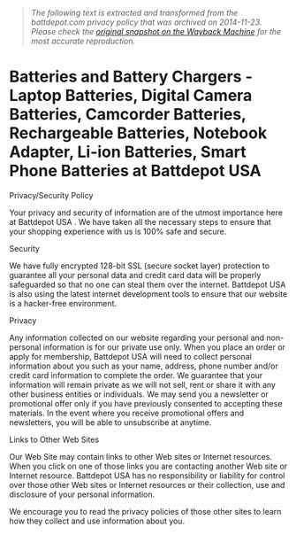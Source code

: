 > *The following text is extracted and transformed from the battdepot.com privacy policy that was archived on 2014-11-23. Please check the [original snapshot on the Wayback Machine](https://web.archive.org/web/20141123132134id_/http%3A//www.battdepot.com/us/privacy.aspx) for the most accurate reproduction.*

# Batteries and Battery Chargers - Laptop Batteries, Digital Camera Batteries, Camcorder Batteries, Rechargeable Batteries, Notebook Adapter, Li-ion Batteries, Smart Phone Batteries at Battdepot USA

Privacy/Security Policy

Your privacy and security of information are of the utmost importance here at Battdepot USA . We have taken all the necessary steps to ensure that your shopping experience with us is 100% safe and secure.

Security

We have fully encrypted 128-bit SSL (secure socket layer) protection to guarantee all your personal data and credit card data will be properly safeguarded so that no one can steal them over the internet. Battdepot USA is also using the latest internet development tools to ensure that our website is a hacker-free environment.

Privacy

Any information collected on our website regarding your personal and non-personal information is for our private use only. When you place an order or apply for membership, Battdepot USA will need to collect personal information about you such as your name, address, phone number and/or credit card information to complete the order. We guarantee that your information will remain private as we will not sell, rent or share it with any other business entities or individuals. We may send you a newsletter or promotional offer only if you have previously consented to accepting these materials. In the event where you receive promotional offers and newsletters, you will be able to unsubscribe at anytime.

Links to Other Web Sites

Our Web Site may contain links to other Web sites or Internet resources. When you click on one of those links you are contacting another Web site or Internet resource. Battdepot USA has no responsibility or liability for control over those other Web sites or Internet resources or their collection, use and disclosure of your personal information.

We encourage you to read the privacy policies of those other sites to learn how they collect and use information about you.
